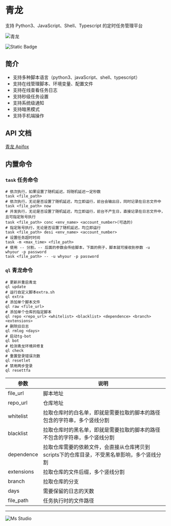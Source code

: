 # 青龙

支持 Python3、JavaScript、Shell、Typescript 的定时任务管理平台

![青龙](https://file.lifebus.top/imgs/qinglong_cover.png)

![Static Badge](https://img.shields.io/badge/%E6%96%B0%E7%96%86%E8%90%8C%E6%A3%AE%E8%BD%AF%E4%BB%B6%E5%BC%80%E5%8F%91%E5%B7%A5%E4%BD%9C%E5%AE%A4-%E6%8F%90%E4%BE%9B%E6%8A%80%E6%9C%AF%E6%94%AF%E6%8C%81-blue)

## 简介

+ 支持多种脚本语言（python3、javaScript、shell、typescript）
+ 支持在线管理脚本、环境变量、配置文件
+ 支持在线查看任务日志
+ 支持秒级任务设置
+ 支持系统级通知
+ 支持暗黑模式
+ 支持手机端操作

## API 文档

[青龙 Apifox](https://qinglong.apifox.cn/)

## 内置命令

### `task` 任务命令

```shell
# 依次执行，如果设置了随机延迟，将随机延迟一定秒数
task <file_path>                                             
# 依次执行，无论是否设置了随机延迟，均立即运行，前台会输出日，同时记录在日志文件中
task <file_path> now                                         
# 并发执行，无论是否设置了随机延迟，均立即运行，前台不产生日，直接记录在日志文件中，且可指定账号执行
task <file_path> conc <env_name> <account_number>(可选的) 
# 指定账号执行，无论是否设置了随机延迟，均立即运行 
task <file_path> desi <env_name> <account_number>      
# 设置任务超时时间   
task -m <max_time> <file_path>
# 使用 -- 分割，-- 后面的参数会传给脚本，下面的例子，脚本就可接收到参数 -u whyour -p password
task <file_path> -- -u whyour -p password
```

### `ql` 青龙命令

```shell
# 更新并重启青龙
ql update
# 运行自定义脚本extra.sh
ql extra
# 添加单个脚本文件
ql raw <file_url>
# 添加单个仓库的指定脚本
ql repo <repo_url> <whitelist> <blacklist> <dependence> <branch> <extensions>
# 删除旧日志
ql rmlog <days>
# 启动tg-bot
ql bot
# 检测青龙环境并修复
ql check
# 重置登录错误次数
ql resetlet                                                  
# 禁用两步登录
ql resettfa
```

| **参数**     | **说明**                                            |
|------------|---------------------------------------------------|
| file_url   | 脚本地址                                              |
| repo_url   | 仓库地址                                              |
| whitelist  | 拉取仓库时的白名单，即就是需要拉取的脚本的路径包含的字符串，多个竖线分割              |
| blacklist  | 拉取仓库时的黑名单，即就是需要拉取的脚本的路径不包含的字符串，多个竖线分割             |
| dependence | 拉取仓库需要的依赖文件，会直接从仓库拷贝到scripts下的仓库目录，不受黑名单影响，多个竖线分割 |
| extensions | 拉取仓库的文件后缀，多个竖线分割                                  |
| branch     | 拉取仓库的分支                                           |
| days       | 需要保留的日志的天数                                        |
| file_path  | 任务执行时的文件路径                                        |

---

![Ms Studio](https://file.lifebus.top/imgs/ms_blank_001.png)
